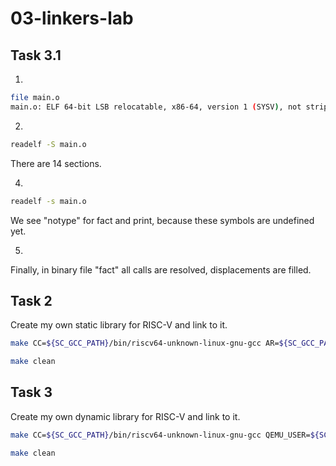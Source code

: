 # 03-linkers-lab

## Task 3.1

1.
```bash
file main.o
main.o: ELF 64-bit LSB relocatable, x86-64, version 1 (SYSV), not stripped

```

2.
```bash
readelf -S main.o
```
There are 14 sections.

4.
```bash
readelf -s main.o
```
We see "notype" for fact and print, because these symbols are undefined yet.

5.
Finally, in binary file "fact" all calls are resolved, displacements are filled.

## Task 2

Create my own static library for RISC-V and link to it.
```bash
make CC=${SC_GCC_PATH}/bin/riscv64-unknown-linux-gnu-gcc AR=${SC_GCC_PATH}/bin/riscv64-unknown-linux-gnu-ar QEMU_USER=${SC_QEMU_PATH}/qemu-riscv64 program_static_lib run-qemu -s

```

```bash
make clean
```

## Task 3
Create my own dynamic library for RISC-V and link to it.
```bash
make CC=${SC_GCC_PATH}/bin/riscv64-unknown-linux-gnu-gcc QEMU_USER=${SC_QEMU_PATH}/qemu-riscv64 program_dynamic_lib run-qemu -s
```
```bash
make clean
```

